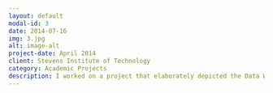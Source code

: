 ```yaml
---
layout: default
modal-id: 3
date: 2014-07-16
img: 3.jpg
alt: image-alt
project-date: April 2014
client: Stevens Institute of Technology
category: Academic Projects
description: I worked on a project that elaborately depicted the Data Warehousing and Business Intelligence Systems of Amazon, with the concepts of Online Analytical Processing (OLAP), Star Schemas, Fact Tables, data marts, and depictive data visualizations on Amazon's workforce and DW & BI usage. The presentation encapsulating the project is available <a href= http://bit.ly/2AGjgsK> here. </a>
---
```

